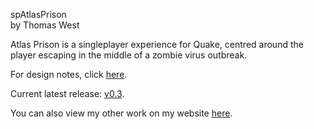 spAtlasPrison  
by Thomas West


Atlas Prison is a singleplayer experience for Quake, centred around the player escaping in the middle of a zombie virus outbreak.

For design notes, click [here](https://github.com/ThomasTheWest/quake-spAtlasPrison/wiki).

Current latest release: [v0.3](https://github.com/ThomasTheWest/quake-spAtlasPrison/releases/tag/0.3).

You can also view my other work on my website [here](https://thomasthewest.neocities.org/).
